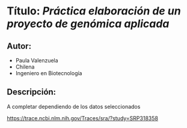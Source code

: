 # Título: ***Práctica elaboración de un proyecto de genómica aplicada***
## Autor: 
- Paula Valenzuela  
- Chilena  
- Ingeniero en Biotecnología  
## Descripción:
A completar dependiendo de los datos seleccionados

https://trace.ncbi.nlm.nih.gov/Traces/sra/?study=SRP318358

